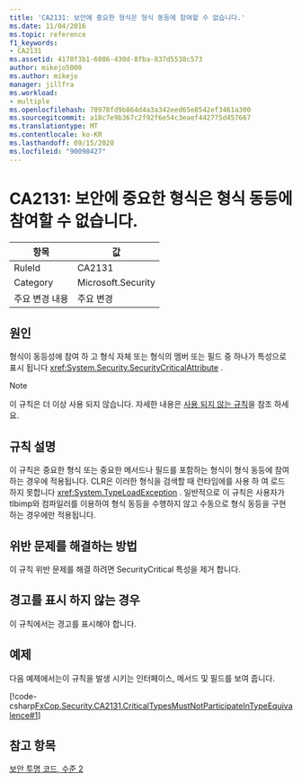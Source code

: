 ```yaml
---
title: 'CA2131: 보안에 중요한 형식은 형식 동등에 참여할 수 없습니다.'
ms.date: 11/04/2016
ms.topic: reference
f1_keywords:
- CA2131
ms.assetid: 4170f3b1-6086-430d-8fba-837d5538c573
author: mikejo5000
ms.author: mikejo
manager: jillfra
ms.workload:
- multiple
ms.openlocfilehash: 70978fd9b864d4a3a342eed65e8542ef3461a300
ms.sourcegitcommit: a18c7e9b367c2f92f6e54c3eaef442775d457667
ms.translationtype: MT
ms.contentlocale: ko-KR
ms.lasthandoff: 09/15/2020
ms.locfileid: "90098427"
---
```

# <a name="ca2131-security-critical-types-may-not-participate-in-type-equivalence"></a>CA2131: 보안에 중요한 형식은 형식 동등에 참여할 수 없습니다.

|항목|값|
|-|-|
|RuleId|CA2131|
|Category|Microsoft.Security|
|주요 변경 내용|주요 변경|

## <a name="cause"></a>원인
형식이 동등성에 참여 하 고 형식 자체 또는 형식의 멤버 또는 필드 중 하나가 특성으로 표시 됩니다 <xref:System.Security.SecurityCriticalAttribute> .

> [!NOTE]
> 이 규칙은 더 이상 사용 되지 않습니다. 자세한 내용은 [사용 되지 않는 규칙](fxcop-unported-deprecated-rules.md)을 참조 하세요.

## <a name="rule-description"></a>규칙 설명
이 규칙은 중요한 형식 또는 중요한 메서드나 필드를 포함하는 형식이 형식 동등에 참여하는 경우에 적용됩니다. CLR은 이러한 형식을 검색할 때 런타임에를 사용 하 여 로드 하지 못합니다 <xref:System.TypeLoadException> . 일반적으로 이 규칙은 사용자가 tlbimp와 컴파일러를 이용하여 형식 동등을 수행하지 않고 수동으로 형식 동등을 구현하는 경우에만 적용됩니다.

## <a name="how-to-fix-violations"></a>위반 문제를 해결하는 방법
이 규칙 위반 문제를 해결 하려면 SecurityCritical 특성을 제거 합니다.

## <a name="when-to-suppress-warnings"></a>경고를 표시 하지 않는 경우
이 규칙에서는 경고를 표시해야 합니다.

## <a name="example"></a>예제
다음 예제에서는이 규칙을 발생 시키는 인터페이스, 메서드 및 필드를 보여 줍니다.

[!code-csharp[FxCop.Security.CA2131.CriticalTypesMustNotParticipateInTypeEquivalence#1](../code-quality/codesnippet/CSharp/ca2131-security-critical-types-may-not-participate-in-type-equivalence_1.cs)]

## <a name="see-also"></a>참고 항목
[보안 투명 코드, 수준 2](/dotnet/framework/misc/security-transparent-code-level-2)
